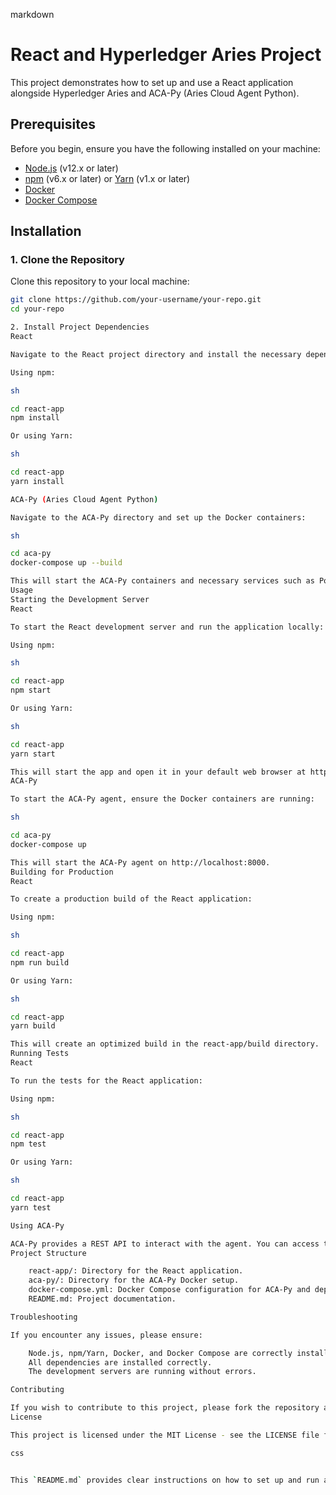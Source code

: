 markdown

# React and Hyperledger Aries Project

This project demonstrates how to set up and use a React application alongside Hyperledger Aries and ACA-Py (Aries Cloud Agent Python).

## Prerequisites

Before you begin, ensure you have the following installed on your machine:

- [Node.js](https://nodejs.org/) (v12.x or later)
- [npm](https://www.npmjs.com/) (v6.x or later) or [Yarn](https://yarnpkg.com/) (v1.x or later)
- [Docker](https://www.docker.com/)
- [Docker Compose](https://docs.docker.com/compose/)

## Installation

### 1. Clone the Repository

Clone this repository to your local machine:

```sh
git clone https://github.com/your-username/your-repo.git
cd your-repo

2. Install Project Dependencies
React

Navigate to the React project directory and install the necessary dependencies:

Using npm:

sh

cd react-app
npm install

Or using Yarn:

sh

cd react-app
yarn install

ACA-Py (Aries Cloud Agent Python)

Navigate to the ACA-Py directory and set up the Docker containers:

sh

cd aca-py
docker-compose up --build

This will start the ACA-Py containers and necessary services such as PostgreSQL.
Usage
Starting the Development Server
React

To start the React development server and run the application locally:

Using npm:

sh

cd react-app
npm start

Or using Yarn:

sh

cd react-app
yarn start

This will start the app and open it in your default web browser at http://localhost:3000.
ACA-Py

To start the ACA-Py agent, ensure the Docker containers are running:

sh

cd aca-py
docker-compose up

This will start the ACA-Py agent on http://localhost:8000.
Building for Production
React

To create a production build of the React application:

Using npm:

sh

cd react-app
npm run build

Or using Yarn:

sh

cd react-app
yarn build

This will create an optimized build in the react-app/build directory.
Running Tests
React

To run the tests for the React application:

Using npm:

sh

cd react-app
npm test

Or using Yarn:

sh

cd react-app
yarn test

Using ACA-Py

ACA-Py provides a REST API to interact with the agent. You can access the API documentation at http://localhost:8000/api/doc once the agent is running.
Project Structure

    react-app/: Directory for the React application.
    aca-py/: Directory for the ACA-Py Docker setup.
    docker-compose.yml: Docker Compose configuration for ACA-Py and dependencies.
    README.md: Project documentation.

Troubleshooting

If you encounter any issues, please ensure:

    Node.js, npm/Yarn, Docker, and Docker Compose are correctly installed.
    All dependencies are installed correctly.
    The development servers are running without errors.

Contributing

If you wish to contribute to this project, please fork the repository and create a pull request.
License

This project is licensed under the MIT License - see the LICENSE file for details.

css


This `README.md` provides clear instructions on how to set up and run a React project alongside Hyperledger Aries and ACA-Py, ensuring users can easily follow along. Adjust the GitHub repository URL and project-specific details as necessary.

